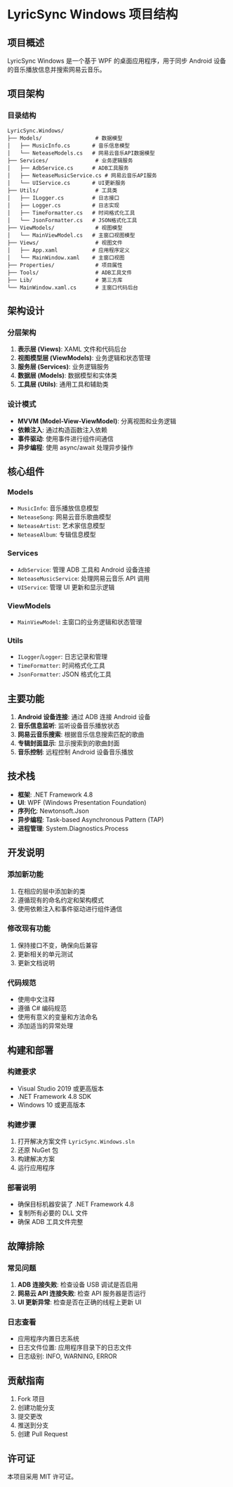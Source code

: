 # LyricSync Windows 项目结构

## 项目概述
LyricSync Windows 是一个基于 WPF 的桌面应用程序，用于同步 Android 设备的音乐播放信息并搜索网易云音乐。

## 项目架构

### 目录结构
```
LyricSync.Windows/
├── Models/                 # 数据模型
│   ├── MusicInfo.cs       # 音乐信息模型
│   └── NeteaseModels.cs   # 网易云音乐API数据模型
├── Services/               # 业务逻辑服务
│   ├── AdbService.cs      # ADB工具服务
│   ├── NeteaseMusicService.cs # 网易云音乐API服务
│   └── UIService.cs       # UI更新服务
├── Utils/                  # 工具类
│   ├── ILogger.cs         # 日志接口
│   ├── Logger.cs          # 日志实现
│   ├── TimeFormatter.cs   # 时间格式化工具
│   └── JsonFormatter.cs   # JSON格式化工具
├── ViewModels/             # 视图模型
│   └── MainViewModel.cs   # 主窗口视图模型
├── Views/                  # 视图文件
│   ├── App.xaml           # 应用程序定义
│   └── MainWindow.xaml    # 主窗口视图
├── Properties/             # 项目属性
├── Tools/                  # ADB工具文件
├── Lib/                    # 第三方库
└── MainWindow.xaml.cs      # 主窗口代码后台
```

## 架构设计

### 分层架构
1. **表示层 (Views)**: XAML 文件和代码后台
2. **视图模型层 (ViewModels)**: 业务逻辑和状态管理
3. **服务层 (Services)**: 业务逻辑服务
4. **数据层 (Models)**: 数据模型和实体类
5. **工具层 (Utils)**: 通用工具和辅助类

### 设计模式
- **MVVM (Model-View-ViewModel)**: 分离视图和业务逻辑
- **依赖注入**: 通过构造函数注入依赖
- **事件驱动**: 使用事件进行组件间通信
- **异步编程**: 使用 async/await 处理异步操作

## 核心组件

### Models
- `MusicInfo`: 音乐播放信息模型
- `NeteaseSong`: 网易云音乐歌曲模型
- `NeteaseArtist`: 艺术家信息模型
- `NeteaseAlbum`: 专辑信息模型

### Services
- `AdbService`: 管理 ADB 工具和 Android 设备连接
- `NeteaseMusicService`: 处理网易云音乐 API 调用
- `UIService`: 管理 UI 更新和显示逻辑

### ViewModels
- `MainViewModel`: 主窗口的业务逻辑和状态管理

### Utils
- `ILogger`/`Logger`: 日志记录和管理
- `TimeFormatter`: 时间格式化工具
- `JsonFormatter`: JSON 格式化工具

## 主要功能

1. **Android 设备连接**: 通过 ADB 连接 Android 设备
2. **音乐信息监听**: 监听设备音乐播放状态
3. **网易云音乐搜索**: 根据音乐信息搜索匹配的歌曲
4. **专辑封面显示**: 显示搜索到的歌曲封面
5. **音乐控制**: 远程控制 Android 设备音乐播放

## 技术栈

- **框架**: .NET Framework 4.8
- **UI**: WPF (Windows Presentation Foundation)
- **序列化**: Newtonsoft.Json
- **异步编程**: Task-based Asynchronous Pattern (TAP)
- **进程管理**: System.Diagnostics.Process

## 开发说明

### 添加新功能
1. 在相应的层中添加新的类
2. 遵循现有的命名约定和架构模式
3. 使用依赖注入和事件驱动进行组件通信

### 修改现有功能
1. 保持接口不变，确保向后兼容
2. 更新相关的单元测试
3. 更新文档说明

### 代码规范
- 使用中文注释
- 遵循 C# 编码规范
- 使用有意义的变量和方法命名
- 添加适当的异常处理

## 构建和部署

### 构建要求
- Visual Studio 2019 或更高版本
- .NET Framework 4.8 SDK
- Windows 10 或更高版本

### 构建步骤
1. 打开解决方案文件 `LyricSync.Windows.sln`
2. 还原 NuGet 包
3. 构建解决方案
4. 运行应用程序

### 部署说明
- 确保目标机器安装了 .NET Framework 4.8
- 复制所有必要的 DLL 文件
- 确保 ADB 工具文件完整

## 故障排除

### 常见问题
1. **ADB 连接失败**: 检查设备 USB 调试是否启用
2. **网易云 API 连接失败**: 检查 API 服务器是否运行
3. **UI 更新异常**: 检查是否在正确的线程上更新 UI

### 日志查看
- 应用程序内置日志系统
- 日志文件位置: 应用程序目录下的日志文件
- 日志级别: INFO, WARNING, ERROR

## 贡献指南

1. Fork 项目
2. 创建功能分支
3. 提交更改
4. 推送到分支
5. 创建 Pull Request

## 许可证

本项目采用 MIT 许可证。
